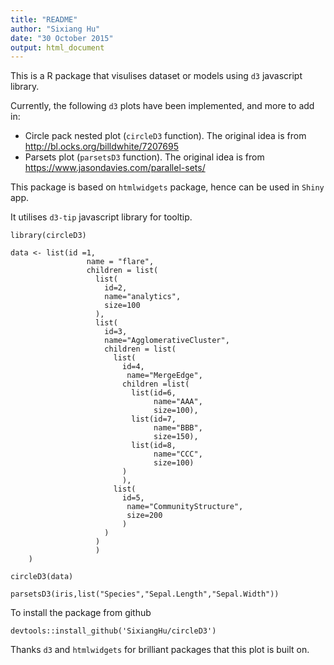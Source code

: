 ```yaml
---
title: "README"
author: "Sixiang Hu"
date: "30 October 2015"
output: html_document
---
```


This is a R package that visulises dataset or models using `d3` javascript library.

Currently, the following `d3` plots have been implemented, and more to add in:
- Circle pack nested plot (`circleD3` function).  The original idea is from http://bl.ocks.org/billdwhite/7207695
- Parsets plot (`parsetsD3` function).  The original idea is from https://www.jasondavies.com/parallel-sets/

This package is based on `htmlwidgets` package, hence can be used in `Shiny` app.

It utilises `d3-tip` javascript library for tooltip.

```{r}
library(circleD3)

data <- list(id =1,
                 name = "flare",
                 children = list(
                   list(
                     id=2,
                     name="analytics",
                     size=100
                   ),
                   list(
                     id=3,
                     name="AgglomerativeCluster",
                     children = list(
                       list(
                         id=4,
                          name="MergeEdge",
                         children =list(
                           list(id=6,
                                name="AAA",
                                size=100),
                           list(id=7,
                                name="BBB",
                                size=150),
                           list(id=8,
                                name="CCC",
                                size=100)
                         )
                         ),
                       list(
                         id=5,
                          name="CommunityStructure",
                          size=200
                         )
                     )
                   )
                   )
    )

circleD3(data)

parsetsD3(iris,list("Species","Sepal.Length","Sepal.Width"))

```

To install the package from github

```{r, eval=FALSE}
devtools::install_github('SixiangHu/circleD3')
```

Thanks `d3` and `htmlwidgets` for brilliant packages that this plot is built on.
